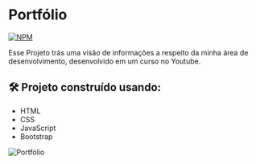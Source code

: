 # Portfólio
[![NPM](https://img.shields.io/npm/l/react)](https://github.com/henriquearaujooficial/Portfolio/blob/master/LICENSE)

Esse Projeto trás uma visão  de informações a respeito da minha área de desenvolvimento, desenvolvido em um curso no Youtube. 

## 🛠️ Projeto construído usando:
- HTML
- CSS
- JavaScript
- Bootstrap

![Portfólio](https://github.com/henriquearaujooficial/Portfolio/blob/main/portfolio.png)
